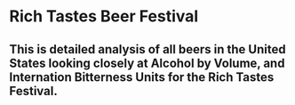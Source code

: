 # Rich Tastes Beer Festival

## This is detailed analysis of all beers in the United States looking closely at Alcohol by Volume, and Internation Bitterness Units for the Rich Tastes Festival.
